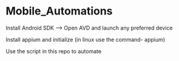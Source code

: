 # Mobile_Automations
Install Android SDK --> Open AVD and launch any preferred device

Install appium and initialize (in linux use the command- appium)

Use the script in this repo to automate
